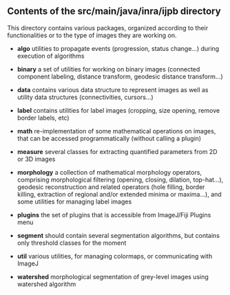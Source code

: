 Contents of the src/main/java/inra/ijpb directory
------------

This directory contains various packages, organized according to their functionalities
or to the type of images they are working on.

* **algo** utilities to propagate events (progression, status change...) during execution of algorithms

* **binary** a set of utilities for working on binary images (connected component 
labeling, distance transform, geodesic distance transform...)

* **data** contains various data structure to represent images as well as utility 
data structures (connectivities, cursors...)

* **label** contains utilities for label images (cropping, size opening, remove border labels, etc)

* **math** re-implementation of some mathematical operations on images, that
can be accessed programmatically (without calling a plugin)

* **measure** several classes for extracting quantified parameters from 2D or 3D images

* **morphology** a collection of mathematical morphology operators, comprising morphological
filtering (opening, closing, dilation, top-hat...), geodesic reconstruction and related
operators (hole filling, border killing, extraction of regional and/or extended minima or 
maxima...), and some utilities for managing label images

* **plugins** the set of plugins that is accessible from ImageJ/Fiji Plugins menu

* **segment** should contain several segmentation algorithms, but contains only 
threshold classes for the moment

* **util** various utilities, for managing colormaps, or communicating with ImageJ

* **watershed** morphological segmentation of grey-level images using watershed algorithm
